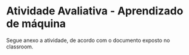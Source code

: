 # Atividade Avaliativa - Aprendizado de máquina
Segue anexo a atividade, de acordo com o documento exposto no classroom.
